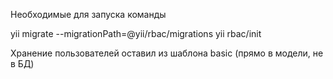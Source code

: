 Необходимые для запуска команды

yii migrate --migrationPath=@yii/rbac/migrations
yii rbac/init

Хранение пользователей оставил из шаблона basic (прямо в модели, не в БД)

